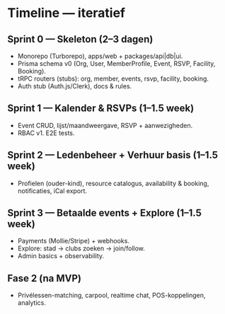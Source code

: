 # Timeline — iteratief
## Sprint 0 — Skeleton (2–3 dagen)
- Monorepo (Turborepo), apps/web + packages/api|db|ui.
- Prisma schema v0 (Org, User, MemberProfile, Event, RSVP, Facility, Booking).
- tRPC routers (stubs): org, member, events, rsvp, facility, booking.
- Auth stub (Auth.js/Clerk), docs & rules.

## Sprint 1 — Kalender & RSVPs (1–1.5 week)
- Event CRUD, lijst/maandweergave, RSVP + aanwezigheden.
- RBAC v1. E2E tests.

## Sprint 2 — Ledenbeheer + Verhuur basis (1–1.5 week)
- Profielen (ouder-kind), resource catalogus, availability & booking, notificaties, iCal export.

## Sprint 3 — Betaalde events + Explore (1–1.5 week)
- Payments (Mollie/Stripe) + webhooks.
- Explore: stad → clubs zoeken → join/follow.
- Admin basics + observability.

## Fase 2 (na MVP)
- Privélessen-matching, carpool, realtime chat, POS-koppelingen, analytics.
